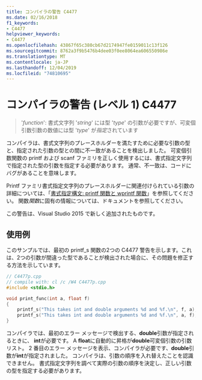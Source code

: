 ```yaml
---
title: コンパイラの警告 C4477
ms.date: 02/16/2018
f1_keywords:
- C4477
helpviewer_keywords:
- C4477
ms.openlocfilehash: 43867f65c380cb67d2174947fe0159011c13f126
ms.sourcegitcommit: 8762a3f9b5476b4dee03f0ee8064ea606550986e
ms.translationtype: MT
ms.contentlocale: ja-JP
ms.lasthandoff: 12/04/2019
ms.locfileid: "74810695"
---
```

# <a name="compiler-warning-level-1-c4477"></a>コンパイラの警告 (レベル 1) C4477

> '*function*': 書式文字列 '*string*' には型 '*type*' の引数が必要ですが、可変個引数引数の数値には型 '*type*' が*指定*されています

コンパイラは、書式文字列のプレースホルダーを満たすために必要な引数の型と、指定された引数の型との間に不一致があることを検出しました。 可変個引数関数の printf および scanf ファミリを正しく使用するには、書式指定文字列で指定された型の引数を指定する必要があります。 通常、不一致は、コードにバグがあることを意味します。

Printf ファミリ書式指定文字列のプレースホルダーに関連付けられている引数の詳細については、「[書式指定構文: printf 関数と wprintf 関数](../../c-runtime-library/format-specification-syntax-printf-and-wprintf-functions.md)」を参照してください。 関数*関数*に固有の情報については、ドキュメントを参照してください。

この警告は、Visual Studio 2015 で新しく追加されたものです。

## <a name="example"></a>使用例

このサンプルでは、最初の printf_s 関数の2つの C4477 警告を示します。これは、2つの引数が間違った型であることが検出された場合に、その問題を修正する方法を示しています。

```cpp
// C4477p.cpp
// compile with: cl /c /W4 C4477p.cpp
#include <stdio.h>

void print_func(int a, float f)
{
    printf_s("This takes int and double arguments %d and %f.\n", f, a); // C4477, expected int then double
    printf_s("This takes int and double arguments %d and %f.\n", a, f); // fix: types in correct order
}
```

コンパイラでは、最初のエラー メッセージで検出する、**double**引数が指定されるときに、 **int**が必要です。 A **float**に自動的に昇格が**double**可変個引数の引数リスト。 2 番目のエラー メッセージを表示、コンパイラが必要です、**double**引数が**int**が指定されました。 コンパイラは、引数の順序を入れ替えたことを認識できません。 書式指定文字列を調べて実際の引数の順序を決定し、正しい引数の型を指定する必要があります。
